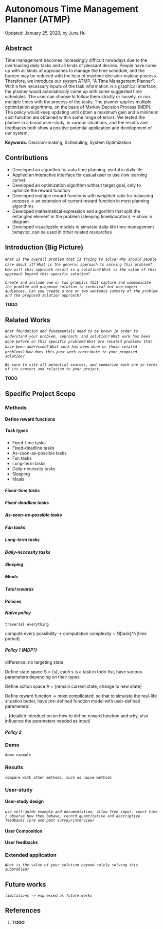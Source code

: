 # Autonomous Time Management Planner (ATMP)

Updated: January 25, 2020, by June Hu

## Abstract

Time management becomes increasingly difficult nowadays due to the overloading daily tasks and all kinds of pleasant desires. People have come up with all kinds of approaches to manage the time schedule, and the burden may be reduced with the help of machine decision-making process. Therefore, we introduce our system ATMP, "A Time Management Planner". With a few necessary inputs of the task information in a graphical interface, the planner would automatically come up with some suggested time schedules. The user can choose to follow them strictly or loosely, or run multiple times with the process of the tasks. The planner applies multiple optimization algorithms, on the basis of Markov Decision Process (MDP). The policy would keep updating until obtain a maximum gain and a minimum cost function are obtained within some range of errors. We tested the planner in a broad user-study, in various situations, and the results and feedbacks both show a positive potential application and development of our system.

**Keywords**: Decision-making; Scheduling; System Optimization


## Contributions

- Developed an algorithm for auto time planning, useful in daily life
- Applied an interactive interface for casual user to use (low learning curve)
- Developed an optimization algorithm without target goal, only to optimize the reward function
- Developed multiple reward functions with weighted ratio for balancing purpose -> an extension of current reward function in most planning algorithms 
- Developed mathematical expression and algorithm that split the entangled element in the problem (sleeping time&duration) -> show in diagram
- Developed visualizable models to simulate daily-life time-management behavior, can be used in other related researches


## Introduction (Big Picture)

*`What is the overall problem that is trying to solve?`* 
*`Why should people care about it?`* 
*`What is the general approach to solving this problem?`* 
*`How will this approach result in a solution?`* 
*`What is the value of this approach beyond this specific solution?`*

*`Create and include one or two graphics that capture and communicate the problem and proposed solution to technical but non-expert audiences. Can you create a one or two sentence summary of the problem and the proposed solution approach?`*

**TODO**



## Related Works
*`What foundation and fundamentals need to be known in order to understand your problem, approach, and solution?`*
*`What work has been done before on this specific problem?`*
*`What are related problems that have been addressed?`*
*`What work has been done on those related problems?`*
*`How does this past work contribute to your proposed solution?`*

*`Be sure to cite all potential sources, and summarize each one in terms of its content and relation to your project.`*

**TODO**



## Specific Project Scope
### Methods

#### Define reward functions
##### Task types
- Fixed-time tasks
- Fixed-deadline tasks
- As-soon-as-possible tasks
- Fun tasks
- Long-term tasks
- Daily-necessity tasks
- Sleeping
- Meals

##### Fixed-time tasks

##### Fixed-deadline tasks

##### As-soon-as-possible tasks

##### Fun tasks

##### Long-term tasks

##### Daily-necessity tasks

##### Sleeping

##### Meals

##### Total rewards

#### Policies
##### Naïve policy

`traversal everything`

compute every possibility -> computation complexity ~ N[task]^N[time period]

##### Policy 1 (MDP?)

difference: no targeting state

Define state space S = {s}, each s is a task in todo-list, have various parameters depending on their types

Define action space A = {remain current state, change to new state}

Define reward function -> most complicated: so that to simulate the real-life situation better, have pre-defined function model with user-defined parameters:

...(detailed introduction on how to define reward function and why, also influence the parameters needed as input)

##### Policy 2


### Demo
`demo example`


### Results
`compare with other methods, such as naive methods`


### User-study
#### User-study design
*`use self-guide example and documentation, allow free input, count time / observe how they behave, record quantitative and descriptive feedbacks (pre and post survey/interview)`*

#### User Composition

#### User feedbacks


### Extended application
*`What is the value of your solution beyond solely solving this subproblem?`*


## Future works
*`limitations -> expressed as future works`*


## References
1. **TODO**



